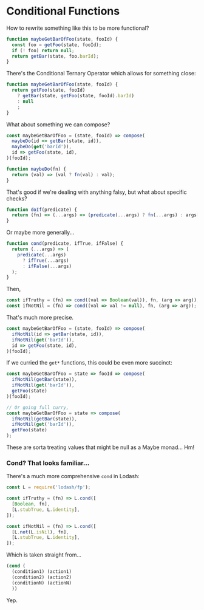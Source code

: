 Conditional Functions
=====================

How to rewrite something like this to be more functional?

```js
function maybeGetBarOfFoo(state, fooId) {
  const foo = getFoo(state, fooId);
  if (! foo) return null;
  return getBar(state, foo.barId);
}
```

There's the Conditional Ternary Operator which allows for something close:

```js
function maybeGetBarOfFoo(state, fooId) {
  return getFoo(state, fooId)
    ? getBar(state, getFoo(state, fooId).barId)
    : null
    ;
}
```

What about something we can compose?

```js
const maybeGetBarOfFoo = (state, fooId) => compose(
  maybeDo(id => getBar(state, id)),
  maybeDo(get('barId')),
  id => getFoo(state, id),
)(fooId);
```

```js
function maybeDo(fn) {
  return (val) => (val ? fn(val) : val);
}
```

That's good if we're dealing with anything falsy, but what about specific checks?

```js
function doIf(predicate) {
  return (fn) => (...args) => (predicate(...args) ? fn(...args) : args[0]);
}
```

Or maybe more generally...

```js
function cond(predicate, ifTrue, ifFalse) {
  return (...args) => (
    predicate(...args)
      ? ifTrue(...args)
      : ifFalse(...args)
  );
}
```

Then,

```js
const ifTruthy = (fn) => cond((val => Boolean(val)), fn, (arg => arg));
const ifNotNil = (fn) => cond((val => val != null), fn, (arg => arg));
```

That's much more precise.

```js
const maybeGetBarOfFoo = (state, fooId) => compose(
  ifNotNil(id => getBar(state, id)),
  ifNotNil(get('barId')),
  id => getFoo(state, id),
)(fooId);
```

If we curried the `get*` functions, this could be even more succinct:

```js
const maybeGetBarOfFoo = state => fooId => compose(
  ifNotNil(getBar(state)),
  ifNotNil(get('barId')),
  getFoo(state)
)(fooId);

// Or going full curry,
const maybeGetBarOfFoo = state => compose(
  ifNotNil(getBar(state)),
  ifNotNil(get('barId')),
  getFoo(state)
);
```

These are sorta treating values that might be null as a Maybe monad... Hm!



### Cond?  That looks familiar...

There's a much more comprehensive `cond` in Lodash:

```js
const L = require('lodash/fp');

const ifTruthy = (fn) => L.cond([
  [Boolean, fn],
  [L.stubTrue, L.identity],
]);

const ifNotNil = (fn) => L.cond([
  [L.not(L.isNil), fn],
  [L.stubTrue, L.identity],
]);
```

Which is taken straight from...

```lisp
(cond (
  (condition1) (action1)
  (condition2) (action2)
  (conditionN) (actionN)
  ))
```

Yep.
